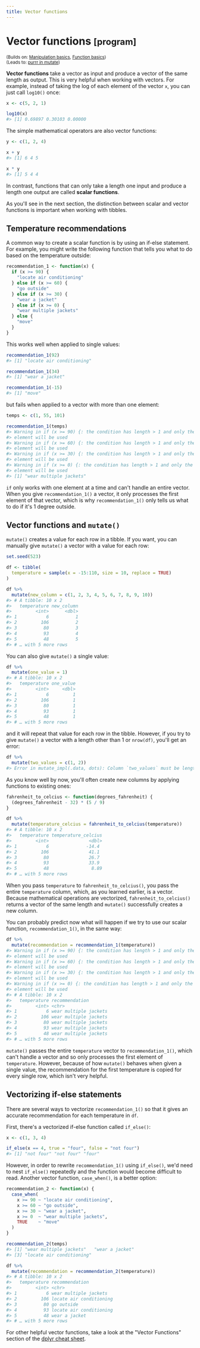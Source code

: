 ```yaml
---
title: Vector functions
---
```


<!-- Generated automatically from function-vector.yml. Do not edit by hand -->

# Vector functions <small class='program'>[program]</small>
<small>(Builds on: [Manipulation basics](manip-basics.md), [Function basics](function-basics.md))</small>  
<small>(Leads to: [purrr in mutate](purrr-mutate.md))</small>


**Vector functions** take a vector as input and produce a vector of the same length as output. This is very helpful when working with vectors. For example, instead of taking the log of each element of the vector `x`, you can just call `log10()` once:

``` r
x <- c(5, 2, 1)

log10(x)
#> [1] 0.69897 0.30103 0.00000
```

The simple mathematical operators are also vector functions:

``` r
y <- c(1, 2, 4)

x + y
#> [1] 6 4 5

x * y
#> [1] 5 4 4
```

In contrast, functions that can only take a length one input and produce a length one output are called **scalar functions**.

As you'll see in the next section, the distinction between scalar and vector functions is important when working with tibbles.

Temperature recommendations
---------------------------

A common way to create a scalar function is by using an if-else statement. For example, you might write the following function that tells you what to do based on the temperature outside:

``` r
recommendation_1 <- function(x) {
  if (x >= 90) {
    "locate air conditioning"
  } else if (x >= 60) {
    "go outside"
  } else if (x >= 30) {
    "wear a jacket"
  } else if (x >= 0) {
    "wear multiple jackets"
  } else {
    "move"
  }
}
```

This works well when applied to single values:

``` r
recommendation_1(92)
#> [1] "locate air conditioning"

recommendation_1(34)
#> [1] "wear a jacket"

recommendation_1(-15)
#> [1] "move"
```

but fails when applied to a vector with more than one element:

``` r
temps <- c(1, 55, 101)

recommendation_1(temps)
#> Warning in if (x >= 90) {: the condition has length > 1 and only the first
#> element will be used
#> Warning in if (x >= 60) {: the condition has length > 1 and only the first
#> element will be used
#> Warning in if (x >= 30) {: the condition has length > 1 and only the first
#> element will be used
#> Warning in if (x >= 0) {: the condition has length > 1 and only the first
#> element will be used
#> [1] "wear multiple jackets"
```

`if` only works with one element at a time and can't handle an entire vector. When you give `recommendation_1()` a vector, it only processes the first element of that vector, which is why `recommendation_1()` only tells us what to do if it's 1 degree outside.

Vector functions and `mutate()`
-------------------------------

`mutate()` creates a value for each row in a tibble. If you want, you can manually give `mutate()` a vector with a value for each row:

``` r
set.seed(523)

df <- tibble(
  temperature = sample(x = -15:110, size = 10, replace = TRUE)
)

df %>% 
  mutate(new_column = c(1, 2, 3, 4, 5, 6, 7, 8, 9, 10))
#> # A tibble: 10 x 2
#>   temperature new_column
#>         <int>      <dbl>
#> 1           6          1
#> 2         106          2
#> 3          80          3
#> 4          93          4
#> 5          48          5
#> # … with 5 more rows
```

You can also give `mutate()` a single value:

``` r
df %>% 
  mutate(one_value = 1)
#> # A tibble: 10 x 2
#>   temperature one_value
#>         <int>     <dbl>
#> 1           6         1
#> 2         106         1
#> 3          80         1
#> 4          93         1
#> 5          48         1
#> # … with 5 more rows
```

and it will repeat that value for each row in the tibble. However, if you try to give `mutate()` a vector with a length other than 1 or `nrow(df)`, you'll get an error:

``` r
df %>% 
  mutate(two_values = c(1, 2))
#> Error in mutate_impl(.data, dots): Column `two_values` must be length 10 (the number of rows) or one, not 2
```

As you know well by now, you'll often create new columns by applying functions to existing ones:

``` r
fahrenheit_to_celcius <- function(degrees_fahrenheit) {
  (degrees_fahrenheit - 32) * (5 / 9)
}

df %>% 
  mutate(temperature_celcius = fahrenheit_to_celcius(temperature))
#> # A tibble: 10 x 2
#>   temperature temperature_celcius
#>         <int>               <dbl>
#> 1           6              -14.4 
#> 2         106               41.1 
#> 3          80               26.7 
#> 4          93               33.9 
#> 5          48                8.89
#> # … with 5 more rows
```

When you pass `temperature` to `fahrenheit_to_celcius()`, you pass the entire `temperature` column, which, as you learned earlier, is a vector. Because mathematical operations are vectorized, `fahrenheit_to_celcius()` returns a vector of the same length and `mutate()` successfully creates a new column.

You can probably predict now what will happen if we try to use our scalar function, `recommendation_1()`, in the same way:

``` r
df %>% 
  mutate(recommendation = recommendation_1(temperature))
#> Warning in if (x >= 90) {: the condition has length > 1 and only the first
#> element will be used
#> Warning in if (x >= 60) {: the condition has length > 1 and only the first
#> element will be used
#> Warning in if (x >= 30) {: the condition has length > 1 and only the first
#> element will be used
#> Warning in if (x >= 0) {: the condition has length > 1 and only the first
#> element will be used
#> # A tibble: 10 x 2
#>   temperature recommendation       
#>         <int> <chr>                
#> 1           6 wear multiple jackets
#> 2         106 wear multiple jackets
#> 3          80 wear multiple jackets
#> 4          93 wear multiple jackets
#> 5          48 wear multiple jackets
#> # … with 5 more rows
```

`mutate()` passes the entire `temperature` vector to `recommendation_1()`, which can't handle a vector and so only processes the first element of `temperature`. However, because of how `mutate()` behaves when given a single value, the recommendation for the first temperature is copied for every single row, which isn't very helpful.

Vectorizing if-else statements
------------------------------

There are several ways to vectorize `recommendation_1()` so that it gives an accurate recommendation for each temperature in `df`.

First, there's a vectorized if-else function called `if_else()`:

``` r
x <- c(1, 3, 4)

if_else(x == 4, true = "four", false = "not four")
#> [1] "not four" "not four" "four"
```

However, in order to rewrite `recommendation_1()` using `if_else()`, we'd need to nest `if_else()` repeatedly and the function would become difficult to read. Another vector function, `case_when()`, is a better option:

``` r
recommendation_2 <- function(x) {
  case_when(
    x >= 90 ~ "locate air conditioning",
    x >= 60 ~ "go outside",
    x >= 30 ~ "wear a jacket",
    x >= 0  ~ "wear multiple jackets",
    TRUE    ~ "move"
  )
}

recommendation_2(temps)
#> [1] "wear multiple jackets"   "wear a jacket"          
#> [3] "locate air conditioning"

df %>% 
  mutate(recommendation = recommendation_2(temperature))
#> # A tibble: 10 x 2
#>   temperature recommendation         
#>         <int> <chr>                  
#> 1           6 wear multiple jackets  
#> 2         106 locate air conditioning
#> 3          80 go outside             
#> 4          93 locate air conditioning
#> 5          48 wear a jacket          
#> # … with 5 more rows
```

For other helpful vector functions, take a look at the "Vector Functions" section of the [dplyr cheat sheet](https://github.com/rstudio/cheatsheets/blob/master/data-transformation.pdf).

